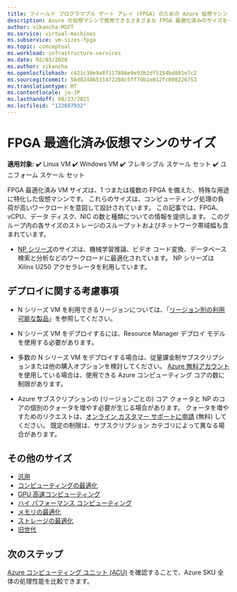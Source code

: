 ```yaml
---
title: フィールド プログラマブル ゲート アレイ (FPGA) のための Azure 仮想マシン サイズ
description: Azure の仮想マシンで使用できるさまざまな FPGA 最適化済みのサイズを一覧表示します。 このシリーズのストレージのスループットとネットワーク帯域幅に加え、vCPU、データ ディスク、NIC の数に関する情報を一覧表示します。
author: vikancha-MSFT
ms.service: virtual-machines
ms.subservice: vm-sizes-fpga
ms.topic: conceptual
ms.workload: infrastructure-services
ms.date: 02/03/2020
ms.author: vikancha
ms.openlocfilehash: c421c30e9a8f117806e9e93b2df5154bd881e7c2
ms.sourcegitcommit: 58d82486531472268c5ff70b1e012fc008226753
ms.translationtype: HT
ms.contentlocale: ja-JP
ms.lasthandoff: 08/23/2021
ms.locfileid: "122697932"
---
```

# <a name="fpga-optimized-virtual-machine-sizes"></a>FPGA 最適化済み仮想マシンのサイズ

**適用対象:** :heavy_check_mark: Linux VM :heavy_check_mark: Windows VM :heavy_check_mark: フレキシブル スケール セット :heavy_check_mark: ユニフォーム スケール セット

FPGA 最適化済み VM サイズは、1 つまたは複数の FPGA を備えた、特殊な用途に特化した仮想マシンです。 これらのサイズは、コンピューティング処理の負荷が高いワークロードを意図して設計されています。 この記事では、FPGA、vCPU、データ ディスク、NIC の数と種類についての情報を提供します。 このグループ内の各サイズのストレージのスループットおよびネットワーク帯域幅も含まれています。

- [NP シリーズ](np-series.md)のサイズは、機械学習推論、ビデオ コード変換、データベース検索と分析などのワークロードに最適化されています。 NP シリーズは Xilinx U250 アクセラレータを利用しています。


## <a name="deployment-considerations"></a>デプロイに関する考慮事項

- N シリーズ VM を利用できるリージョンについては、「[リージョン別の利用可能な製品](https://azure.microsoft.com/regions/services/)」を参照してください。

- N シリーズ VM をデプロイするには、Resource Manager デプロイ モデルを使用する必要があります。

- 多数の N シリーズ VM をデプロイする場合は、従量課金制サブスクリプションまたは他の購入オプションを検討してください。 [Azure 無料アカウント](https://azure.microsoft.com/free/)を使用している場合は、使用できる Azure コンピューティング コアの数に制限があります。

- Azure サブスクリプションの (リージョンごとの) コア クォータと NP のコアの個別のクォータを増やす必要が生じる場合があります。 クォータを増やすためのリクエストは、[オンライン カスタマー サポートに申請](../azure-portal/supportability/how-to-create-azure-support-request.md) (無料) してください。 既定の制限は、サブスクリプション カテゴリによって異なる場合があります。

## <a name="other-sizes"></a>その他のサイズ

- [汎用](sizes-general.md)
- [コンピューティングの最適化](sizes-compute.md)
- [GPU 高速コンピューティング](sizes-gpu.md)
- [ハイ パフォーマンス コンピューティング](sizes-hpc.md)
- [メモリの最適化](sizes-memory.md)
- [ストレージの最適化](sizes-storage.md)
- [旧世代](sizes-previous-gen.md)

## <a name="next-steps"></a>次のステップ

[Azure コンピューティング ユニット (ACU)](acu.md) を確認することで、Azure SKU 全体の処理性能を比較できます。
